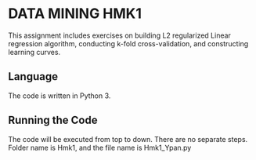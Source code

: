 # DATA MINING HMK1

This assignment includes exercises on building L2 regularized Linear regression algorithm, conducting k-fold cross-validation, and constructing learning curves.

## Language

The code is written in Python 3. 

## Running the Code
The code will be executed from top to down. There are no separate steps. Folder name is Hmk1, and the file name is Hmk1_Ypan.py

